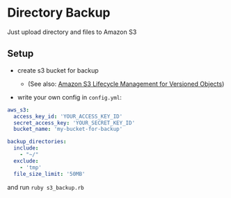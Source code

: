 Directory Backup
===================

Just upload directory and files to Amazon S3

## Setup

* create s3 bucket for backup
  * (See also: [Amazon S3 Lifecycle Management for Versioned Objects](https://aws.amazon.com/blogs/aws/amazon-s3-lifecycle-management-update/))

* write your own config in `config.yml`:

```YAML
aws_s3:
  access_key_id: 'YOUR_ACCESS_KEY_ID'
  secret_access_key: 'YOUR_SECRET_KEY_ID'
  bucket_name: 'my-bucket-for-backup'

backup_directories:
  include:
    - "~/"
  exclude:
    - 'tmp'
  file_size_limit: '50MB'

```

and run `ruby s3_backup.rb`
